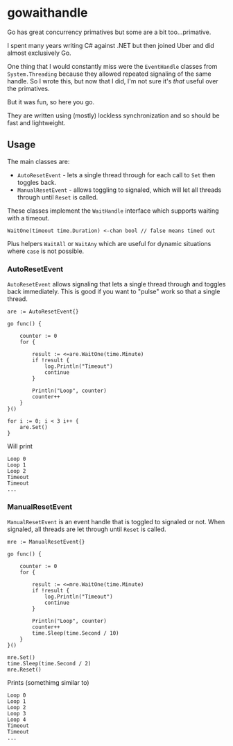 # gowaithandle

Go has great concurrency primatives but some are a bit too...primative.

I spent many years writing C# against .NET but then joined Uber and did almost exclusively Go.

One thing that I would constantly miss were the `EventHandle` classes from `System.Threading` because they allowed repeated signaling of the same handle. So I wrote this, but now that I did, I'm not sure it's _that_ useful over the primatives.

But it was fun, so here you go.

They are written using (mostly) lockless synchronization and so should be fast and lightweight.
## Usage

The main classes are:

* `AutoResetEvent` - lets a single thread through for each call to `Set` then toggles back.
* `ManualResetEvent` - allows toggling to signaled, which will let all threads through until `Reset` is called.

These classes implement the `WaitHandle` interface which supports waiting with a timeout.

```
WaitOne(timeout time.Duration) <-chan bool // false means timed out
```

Plus helpers `WaitAll` or `WaitAny` which are useful for dynamic situations where `case` is not possible.

### AutoResetEvent

`AutoResetEvent` allows signaling that lets a single thread through and toggles back immediately.  This is good if you want to "pulse" work so that a single thread.


```
are := AutoResetEvent{}

go func() {

    counter := 0
    for {

        result := <=are.WaitOne(time.Minute)
        if !result {
            log.Println("Timeout")
            continue
        }

        Println("Loop", counter)
        counter++
    }
}()

for i := 0; i < 3 i++ {
    are.Set()
}

```

Will print

```
Loop 0
Loop 1
Loop 2
Timeout
Timeout
...
```

### ManualResetEvent

`ManualResetEvent` is an event handle that is toggled to signaled or not. When signaled, all threads are let through until `Reset` is called.

```
mre := ManualResetEvent{}

go func() {

    counter := 0
    for {

        result := <=mre.WaitOne(time.Minute)
        if !result {
            log.Println("Timeout")
            continue
        }

        Println("Loop", counter)
        counter++
        time.Sleep(time.Second / 10)
    }
}()

mre.Set()
time.Sleep(time.Second / 2)
mre.Reset()

```

Prints (somethimg similar to)

```
Loop 0
Loop 1
Loop 2
Loop 3
Loop 4
Timeout
Timeout
...
```


